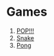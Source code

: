 # Games

1. [POP!!!](https://rabios.github.io/Pancake/games/pop.html)
2. [Snake](https://rabios.github.io/Pancake/games/snake.html)
3. [Pong](https://rabios.github.io/Pancake/games/pong.html)